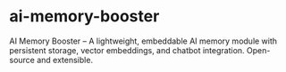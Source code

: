 # ai-memory-booster
AI Memory Booster – A lightweight, embeddable AI memory module with persistent storage, vector embeddings, and chatbot integration. Open-source and extensible.
